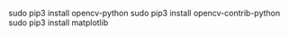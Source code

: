 sudo pip3 install opencv-python
sudo pip3 install opencv-contrib-python
sudo pip3 install matplotlib
